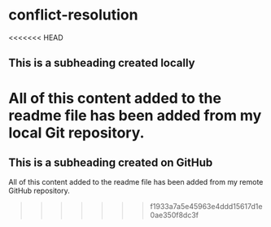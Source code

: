 # conflict-resolution

<<<<<<< HEAD
## This is a subheading created locally

All of this content added to the readme file has been added from my local Git repository.
=======
 ## This is a subheading created on GitHub

  All of this content added to the readme file has been added from my remote GitHub repository.
>>>>>>> f1933a7a5e45963e4ddd15617d1e0ae350f8dc3f
